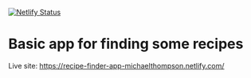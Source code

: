 [![Netlify Status](https://api.netlify.com/api/v1/badges/6a11dff3-c9c1-4773-a927-fb3b3da0a36e/deploy-status)](https://app.netlify.com/sites/recipe-finder-app-michaelthompson/deploys)

# Basic app for finding some recipes
Live site: https://recipe-finder-app-michaelthompson.netlify.com/ 
